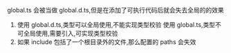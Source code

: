 global.ts 会被当做 global.d.ts,但是在添加了可执行代码后就会失去全局的的效果

1.  使用 global.d.ts,类型可以全局使用,不能实现类型校验
    使用 global.ts,类型不可全局使用,需要引入,可实现类型校验
2.  如果 include 包括了一个根目录外的文件,那么配置的 paths 会失效
